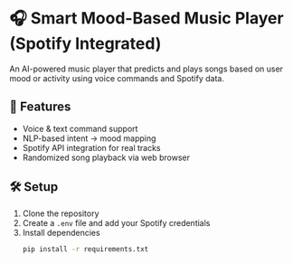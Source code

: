 # 🎧 Smart Mood-Based Music Player (Spotify Integrated)

An AI-powered music player that predicts and plays songs based on user mood or activity using voice commands and Spotify data.

## 🚀 Features
- Voice & text command support  
- NLP-based intent → mood mapping  
- Spotify API integration for real tracks  
- Randomized song playback via web browser  

## 🛠 Setup

1. Clone the repository  
2. Create a `.env` file and add your Spotify credentials  
3. Install dependencies  
   ```bash
   pip install -r requirements.txt
